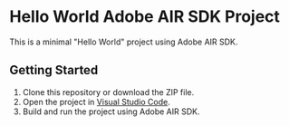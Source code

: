 # Hello World Adobe AIR SDK Project

This is a minimal "Hello World" project using Adobe AIR SDK.

## Getting Started

1. Clone this repository or download the ZIP file.
2. Open the project in [Visual Studio Code](https://code.visualstudio.com/).
3. Build and run the project using Adobe AIR SDK.
